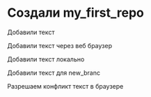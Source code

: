 ﻿# Создали my_first_repo

Добавили текст

Добавили текст через веб браузер

Добавили текст локально

Добавили текст для new_branc

Разрешаем конфликт текст в браузере


